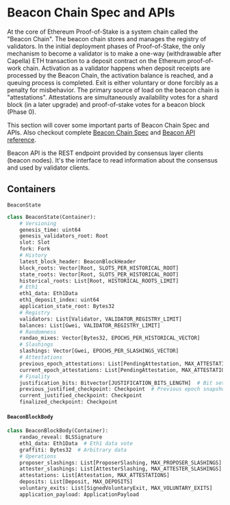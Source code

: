 # Beacon Chain Spec and APIs

At the core of Ethereum Proof-of-Stake is a system chain called the "Beacon Chain". The beacon chain stores and manages the registry of validators. In the initial deployment phases of Proof-of-Stake, the only mechanism to become a validator is to make a one-way (withdrawable after Capella) ETH transaction to a deposit contract on the Ethereum proof-of-work chain. Activation as a validator happens when deposit receipts are processed by the Beacon Chain, the activation balance is reached, and a queuing process is completed. Exit is either voluntary or done forcibly as a penalty for misbehavior. The primary source of load on the beacon chain is "attestations". Attestations are simultaneously availability votes for a shard block (in a later upgrade) and proof-of-stake votes for a beacon block (Phase 0).

This section will cover some important parts of Beacon Chain Spec and APIs. Also checkout complete [Beacon Chain Spec](https://github.com/ethereum/consensus-specs/blob/dev/specs/phase0/beacon-chain.md) and [Beacon API reference](https://ethereum.github.io/beacon-APIs/#/). 

Beacon API is the REST endpoint provided by consensus layer clients (beacon nodes). It's the interface to read information about the consensus and used by validator clients. 

## Containers

`BeaconState`

```python
class BeaconState(Container):
    # Versioning
    genesis_time: uint64
    genesis_validators_root: Root
    slot: Slot
    fork: Fork
    # History
    latest_block_header: BeaconBlockHeader
    block_roots: Vector[Root, SLOTS_PER_HISTORICAL_ROOT]
    state_roots: Vector[Root, SLOTS_PER_HISTORICAL_ROOT]
    historical_roots: List[Root, HISTORICAL_ROOTS_LIMIT]
    # Eth1
    eth1_data: Eth1Data
    eth1_deposit_index: uint64
    application_state_root: Bytes32
    # Registry
    validators: List[Validator, VALIDATOR_REGISTRY_LIMIT]
    balances: List[Gwei, VALIDATOR_REGISTRY_LIMIT]
    # Randomness
    randao_mixes: Vector[Bytes32, EPOCHS_PER_HISTORICAL_VECTOR]
    # Slashings
    slashings: Vector[Gwei, EPOCHS_PER_SLASHINGS_VECTOR]
    # Attestations
    previous_epoch_attestations: List[PendingAttestation, MAX_ATTESTATIONS * SLOTS_PER_EPOCH]
    current_epoch_attestations: List[PendingAttestation, MAX_ATTESTATIONS * SLOTS_PER_EPOCH]
    # Finality
    justification_bits: Bitvector[JUSTIFICATION_BITS_LENGTH]  # Bit set for every recent justified epoch
    previous_justified_checkpoint: Checkpoint  # Previous epoch snapshot
    current_justified_checkpoint: Checkpoint
    finalized_checkpoint: Checkpoint
```

#### `BeaconBlockBody`

```python
class BeaconBlockBody(Container):
    randao_reveal: BLSSignature
    eth1_data: Eth1Data  # Eth1 data vote
    graffiti: Bytes32  # Arbitrary data
    # Operations
    proposer_slashings: List[ProposerSlashing, MAX_PROPOSER_SLASHINGS]
    attester_slashings: List[AttesterSlashing, MAX_ATTESTER_SLASHINGS]
    attestations: List[Attestation, MAX_ATTESTATIONS]
    deposits: List[Deposit, MAX_DEPOSITS]
    voluntary_exits: List[SignedVoluntaryExit, MAX_VOLUNTARY_EXITS]
    application_payload: ApplicationPayload
```

